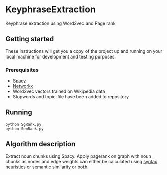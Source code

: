 # KeyphraseExtraction
Keyphrase extraction using Word2vec and Page rank

## Getting started
These instructions will get you a copy of the project up and running on your local machine for development and testing purposes.

### Prerequisites
* [Spacy](https://spacy.io/)
* [Networkx](https://networkx.github.io/)
* Word2vec vectors trained on Wikipedia data
* Stopwords and topic-file have been added to repository

## Running
```
python SgRank.py
python SemRank.py
```
## Algorithm description
Extract noun chunks using Spacy. Apply pagerank on graph with noun chunks as nodes and edge weights can either be calculated using [syntax heuristics](http://www.aclweb.org/anthology/S15-1013) or semantic similarity or both.
